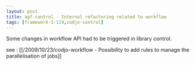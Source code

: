 ```yaml
---
layout: post
title: agf-control - Internal refactoring related to workflow
tags: [framework-1-119,codjo-control]
---
```

Some changes in workflow API had to be triggered in library control.

see : [[/2009/10/23/codjo-workflow - Possibility to add rules to manage the parallelisation of jobs]]
